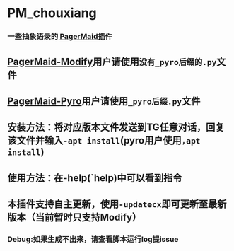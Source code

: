 # PM_chouxiang
### 一些抽象语录的 [PagerMaid](https://github.com/TeamPGM)插件
## [PagerMaid-Modify](https://github.com/TeamPGM/PagerMaid-Modify)用户请使用`没有_pyro后缀的.py`文件
## [PagerMaid-Pyro](https://github.com/TeamPGM/PagerMaid_Plugins_Pyro)用户请使用`_pyro后缀.py`文件
## 安装方法：将对应版本文件发送到TG任意对话，回复该文件并输入`-apt install`(pyro用户使用`,apt install`)
## 使用方法：在-help(`help)中可以看到指令

## 本插件支持自主更新，使用`-updatecx`即可更新至最新版本（当前暂时只支持Modify）

### Debug:如果生成不出来，请查看脚本运行log提issue
